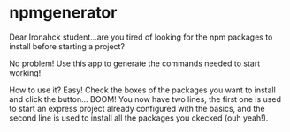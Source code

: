 # npmgenerator

Dear Ironahck student...are you tired of looking for the npm packages to install before starting a project?

No problem! Use this app to generate the commands needed to start working!

How to use it?
Easy! Check the boxes of the packages you want to install and click the button... BOOM! You now have two lines, the first one is used to start an express project already configured with the basics, and the second line is used to install all the packages you ckecked (ouh yeah!).

